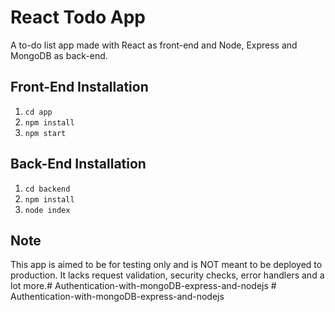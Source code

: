 # React Todo App
A to-do list app made with React as front-end and Node, Express and MongoDB as back-end.

## Front-End Installation
1. `cd app`
2. `npm install`
3. `npm start`

## Back-End Installation
1. `cd backend`
2. `npm install`
3. `node index`

## Note
This app is aimed to be for testing only and is NOT meant to be deployed to production. It lacks request validation, security checks, error handlers and a lot more.#   A u t h e n t i c a t i o n - w i t h - m o n g o D B - e x p r e s s - a n d - n o d e j s  
 #   A u t h e n t i c a t i o n - w i t h - m o n g o D B - e x p r e s s - a n d - n o d e j s  
 